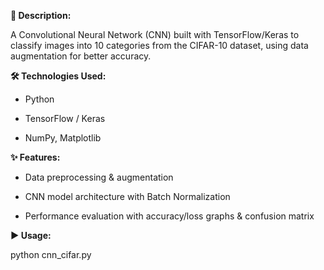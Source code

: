 **📖 Description:**

A Convolutional Neural Network (CNN) built with TensorFlow/Keras to classify images into 10 categories from the CIFAR-10 dataset, using data augmentation for better accuracy.

**🛠 Technologies Used:**

- Python

- TensorFlow / Keras

- NumPy, Matplotlib

**✨ Features:**

- Data preprocessing & augmentation

- CNN model architecture with Batch Normalization

- Performance evaluation with accuracy/loss graphs & confusion matrix

**▶ Usage:**

python cnn_cifar.py
